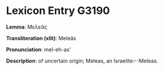 # Lexicon Entry G3190

**Lemma**: Μελεᾶς

**Transliteration (xlit)**: Meleâs

**Pronunciation**: mel-eh-as'

**Description**:
of uncertain origin; Meleas, an Israelite:--Meleas.
